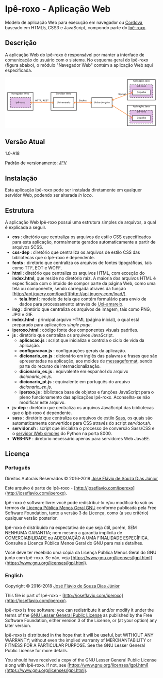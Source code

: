 # Ipê-roxo - Aplicação Web

Modelo de aplicação Web para execução em navegador ou [Cordova](https://cordova.apache.org/), baseado em HTML5, CSS3 e JavaScript, compondo parte do [Ipê-roxo](https://github.com/joseflaviojr/iperoxo).

## Descrição

A aplicação Web do Ipê-roxo é responsável por manter a interface de comunicação do usuário com o sistema. No esquema geral do Ipê-roxo (figura abaixo), o módulo "Navegador Web" contém a aplicação Web aqui especificada.

<img src="../projeto/EsquemaGeral.png">

## Versão Atual

1.0-A18

Padrão de versionamento: [JFV](http://joseflavio.com/jfv)

## Instalação

Esta aplicação Ipê-roxo pode ser instalada diretamente em qualquer servidor Web, podendo ser alterada *in loco*.

## Estrutura

A aplicação Web Ipê-roxo possui uma estrutura simples de arquivos, a qual é explicada a seguir.

- **css** : diretório que centraliza os arquivos de estilo CSS especificados para esta aplicação, normalmente gerados automaticamente a partir de arquivos SCSS.
- **css-dep** : diretório que centraliza os arquivos de estilo CSS das bibliotecas que o Ipê-roxo é dependente.
- **fonts** : diretório que centraliza os arquivos de fontes tipográficas, tais como TTF, EOT e WOFF.
- **html** : diretório que centraliza os arquivos HTML, com exceção do **index.html**, que reside no diretório raiz. A maioria dos arquivos HTML é especificada com o intuido de compor parte da página Web, como uma tela ou componente, sendo carregada através da função [http://api.jquery.com/load/](http://api.jquery.com/load/).
  - **tela.html** : modelo de tela que contém formulário para envio de dados para processamento através de [Uxi-amarelo](http://joseflavio.com/uxiamarelo).
- **img** : diretório que centraliza os arquivos de imagem, tais como PNG, JPG e GIF.
- **index.html** : principal arquivo HTML (página inicial), o qual está preparado para aplicações *single page*.
- **iperoxo.html** : código fonte dos componentes visuais padrões.
- **js** : diretório que centraliza os arquivos JavaScript.
  - **aplicacao.js** : script que inicializa e controla o ciclo de vida da aplicação.
  - **configuracao.js** : configurações gerais da aplicação.
  - **dicionario_en.js** : dicionário em inglês das palavras e frases que são apresentadas na aplicação, aos moldes de [messageformat](https://messageformat.github.io/), sendo parte do recurso de internacionalização.
  - **dicionario_es.js** : equivalente em espanhol do arquivo *dicionario_en.js*.
  - **dicionario_pt.js** : equivalente em português do arquivo *dicionario_en.js*.
  - **iperoxo.js** : biblioteca base de objetos e funções JavaScript para o pleno funcionamento das aplicações Ipê-roxo. Aconselha-se não modificar este arquivo.
- **js-dep** : diretório que centraliza os arquivos JavaScript das bibliotecas que o Ipê-roxo é dependente.
- **sass** : diretório que centraliza os arquivos de estilo [Sass](https://sass-lang.com/), os quais são automaticamente convertidos para CSS através do script *servidor.sh*.
- **servidor.sh** : script que inicializa o processo de conversão Sass/CSS e o [servidor Web simples](https://docs.python.org/2/library/simplehttpserver.html#module-SimpleHTTPServer) do Python na porta 8000.
- **WEB-INF** : diretório necessário apenas para servidores Web JavaEE.

## Licença

### Português

Direitos Autorais Reservados &copy; 2016-2018 [José Flávio de Souza Dias Júnior](http://joseflavio.com)

Este arquivo é parte de Ipê-roxo - [http://joseflavio.com/iperoxo](http://joseflavio.com/iperoxo).

Ipê-roxo é software livre: você pode redistribuí-lo e/ou modificá-lo
sob os termos da [Licença Pública Menos Geral GNU](https://www.gnu.org/licenses/lgpl.html) conforme publicada pela
Free Software Foundation, tanto a versão 3 da Licença, como
(a seu critério) qualquer versão posterior.

Ipê-roxo é distribuído na expectativa de que seja útil,
porém, SEM NENHUMA GARANTIA; nem mesmo a garantia implícita de
COMERCIABILIDADE ou ADEQUAÇÃO A UMA FINALIDADE ESPECÍFICA. Consulte a
Licença Pública Menos Geral do GNU para mais detalhes.

Você deve ter recebido uma cópia da Licença Pública Menos Geral do GNU
junto com Ipê-roxo. Se não, veja [https://www.gnu.org/licenses/lgpl.html](https://www.gnu.org/licenses/lgpl.html).

### English

Copyright &copy; 2016-2018 [José Flávio de Souza Dias Júnior](http://joseflavio.com)

This file is part of Ipê-roxo - [http://joseflavio.com/iperoxo](http://joseflavio.com/iperoxo).

Ipê-roxo is free software: you can redistribute it and/or modify
it under the terms of the [GNU Lesser General Public License](https://www.gnu.org/licenses/lgpl.html) as published by
the Free Software Foundation, either version 3 of the License, or
(at your option) any later version.

Ipê-roxo is distributed in the hope that it will be useful,
but WITHOUT ANY WARRANTY; without even the implied warranty of
MERCHANTABILITY or FITNESS FOR A PARTICULAR PURPOSE. See the
GNU Lesser General Public License for more details.

You should have received a copy of the GNU Lesser General Public License
along with Ipê-roxo. If not, see [https://www.gnu.org/licenses/lgpl.html](https://www.gnu.org/licenses/lgpl.html).
